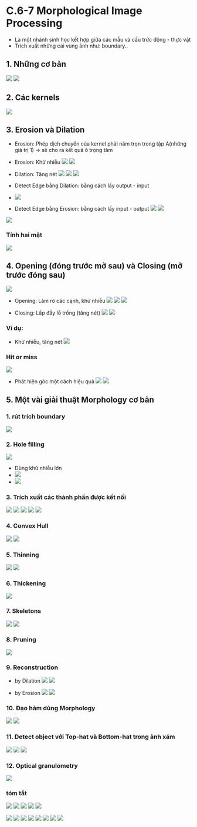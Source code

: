 # C.6-7 Morphological Image Processing
- Là một nhánh sinh học kết hợp giữa các mẫu và cấu trức động - thực vật
- Trích xuất những cái vùng ảnh như: boundary..
## 1. Những cơ bản
![](https://i.imgur.com/FIF4qwg.png)
![](https://i.imgur.com/Ss0Lv4m.png)

## 2. Các kernels
![](https://i.imgur.com/TJ9aExK.png)

## 3. Erosion và Dilation
- Erosion: Phép dịch chuyển của kernel phải năm trọn trong tập A(những giá trị 1) -> sẽ cho ra kết quả ô trọng tâm

- Erosion: Khử nhiễu
![](https://i.imgur.com/X9c8djA.png)
![](https://i.imgur.com/pWTjknU.png)

- Dilation: Tăng nét
![](https://i.imgur.com/bLHvbbK.png)
![](https://i.imgur.com/3hPjFav.png)
![](https://i.imgur.com/JlVfd5J.png)

- Detect Edge bằng Dilation: bằng cách lấy output - input 
- ![](https://i.imgur.com/P0lttb3.png)

- Detect Edge bằng Erosion: bằng cách lấy input - output 
![](https://i.imgur.com/XksMPb2.png)
![](https://i.imgur.com/uB9JK2J.png)

![](https://i.imgur.com/VSNl1ru.png)

### Tính hai mặt 
![](https://i.imgur.com/PCZExzb.png)

## 4. Opening (đóng trước mở sau) và Closing (mở trước đóng sau)
![](https://i.imgur.com/7fnWflX.png)
- Opening: Làm rõ các cạnh, khử nhiễu
![](https://i.imgur.com/UoyoJLo.png)
![](https://i.imgur.com/oIlcLMQ.png)
![](https://i.imgur.com/JGj3mUZ.png)


- Closing: Lấp đầy lỗ trống (tăng nét)
![](https://i.imgur.com/UmVVvCQ.png)
![](https://i.imgur.com/y9uz7cd.png)

### Ví dụ:
- Khử nhiễu, tăng nét
![](https://i.imgur.com/5TtyM6M.png)

### Hit or miss
![](https://i.imgur.com/vZhTI6P.png)
- Phát hiện góc một cách hiệu quả
![](https://i.imgur.com/IpSePuK.png)
![](https://i.imgur.com/A8lXgUN.png)

## 5. Một vài giải thuật Morphology cơ bản
### 1. rút trích boundary
![](https://i.imgur.com/7Efbfhp.png)

### 2. Hole filling
![](https://i.imgur.com/Sqx3GiB.png)
- Dùng khử nhiễu lớn
- ![](https://i.imgur.com/EABcUxu.png)
- ![](https://i.imgur.com/hgz3vx6.png)

### 3. Trích xuất các thành phần được kết nối
![](https://i.imgur.com/ZdhDzds.png)
![](https://i.imgur.com/LGmb3N8.png)
![](https://i.imgur.com/ktDNWZg.png)
![](https://i.imgur.com/4mR2m2h.png)
![](https://i.imgur.com/xMN6lsB.png)

### 4. Convex Hull
![](https://i.imgur.com/xWuu4ic.png)
![](https://i.imgur.com/9EKsBwi.png)

### 5. Thinning
![](https://i.imgur.com/scDSKme.png)
![](https://i.imgur.com/XKT78Hp.png)

### 6. Thickening
![](https://i.imgur.com/xzc161x.png)
### 7. Skeletons
![](https://i.imgur.com/b4lDsch.png)
![](https://i.imgur.com/lFhSAK3.png)

### 8. Pruning
![](https://i.imgur.com/L33XcsN.png)

### 9. Reconstruction
- by Dilation
![](https://i.imgur.com/aiqQ3a3.png)
![](https://i.imgur.com/Xu49Vth.png)

- by Erosion
![](https://i.imgur.com/IU20Xuy.png)
![](https://i.imgur.com/C1OSb7z.png)
### 10. Đạo hàm dùng Morphology
![](https://i.imgur.com/pf6Pvyr.png)
![](https://i.imgur.com/a9Ja8iR.png)
### 11. Detect object với Top-hat và Bottom-hat trong ảnh xám
![](https://i.imgur.com/CLf3b15.png)
![](https://i.imgur.com/A12kWEP.png)
![](https://i.imgur.com/12M2Ivi.png)

### 12. Optical granulometry
![](https://i.imgur.com/bXXbv0h.png)

### tóm tắt
![](https://i.imgur.com/qLDe0Rd.png)
![](https://i.imgur.com/TDPlKIz.png)
![](https://i.imgur.com/KkdmZiT.png)
![](https://i.imgur.com/gwdHLZC.png)
![](https://i.imgur.com/zOZEO4L.png)

![](https://i.imgur.com/htEWKVa.png)
![](https://i.imgur.com/QlOWYmN.png)
![](https://i.imgur.com/bWJwA0o.png)
![](https://i.imgur.com/TFEoBQ9.png)
![](https://i.imgur.com/NanErFy.png)
![](https://i.imgur.com/kFWEBo3.png)
![](https://i.imgur.com/gFs7kVh.png)
![](https://i.imgur.com/Xr1KfXB.png)
